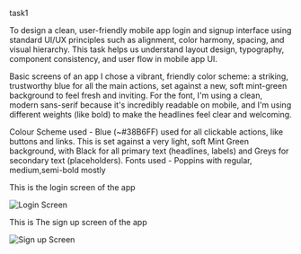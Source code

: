 task1

To design a clean, user-friendly mobile app login and signup interface using standard UI/UX principles such as alignment, color harmony, spacing, and visual hierarchy.
This task helps us understand layout design, typography, component consistency, and user flow in mobile app UI.

Basic screens of an app
I chose a vibrant, friendly color scheme: a striking, trustworthy blue for all the main actions, set against a new, soft mint-green background to feel fresh and inviting. For the font, I'm using a clean, modern sans-serif because it's incredibly readable on mobile, and I'm using different weights (like bold) to make the headlines feel clear and welcoming.

Colour Scheme used - Blue (~#38B6FF) used for all clickable actions, like buttons and links. This is set against a very light, soft Mint Green background, with Black for all primary text (headlines, labels) and Greys for secondary text (placeholders).
Fonts used - Poppins with regular, medium,semi-bold mostly

This is the login screen of the app

![Login Screen](https://github.com/user-attachments/assets/a84960f8-a4ce-4596-b65b-4159ae9d1300)

This is The sign up screen of the app

![Sign up Screen](https://github.com/user-attachments/assets/00d4f085-3cb2-4531-b6d3-387278ac7f64)


